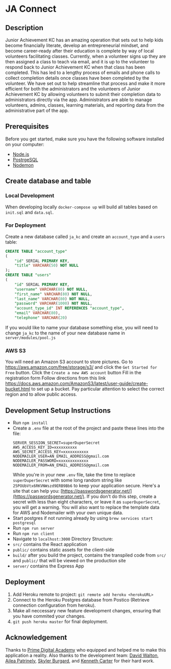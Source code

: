 # JA Connect

## Description

Junior Achievement KC has an amazing operation that sets out to help kids become financially literate, develop an entrepreneurial mindset, and become career-ready after their education is complete by way of local volunteers facilitating classes. Currently, when a volunteer signs up they are then assigned a class to teach via email, and it is up to the volunteer to respond back to Junior Achievement KC when that class has been completed. This has led to a lengthy process of emails and phone calls to collect completion details once classes have been completed by the volunteer. We have set out to help streamline that process and make it more efficient for both the administrators and the volunteers of Junior Achievement KC by allowing volunteers to submit their completion data to administrators directly via the app. Administrators are able to manage volunteers, admins, classes, learning materials, and reporting data from the administrative part of the app.

## Prerequisites

Before you get started, make sure you have the following software installed on your computer:

- [Node.js](https://nodejs.org/en/)
- [PostrgeSQL](https://www.postgresql.org/)
- [Nodemon](https://nodemon.io/)

## Create database and table

### Local Development

When developing locally `docker-compose up` will build all tables based on `init.sql` and `data.sql`.

### For Deployment

Create a new database called `ja_kc` and create an `account_type` and a `users` table:

```SQL
CREATE TABLE "account_type"
(
    "id" SERIAL PRIMARY KEY,
    "title" VARCHAR(50) NOT NULL
);
CREATE TABLE "users"
(
    "id" SERIAL PRIMARY KEY,
    "username" VARCHAR(80) NOT NULL,
    "first_name" VARCHAR(80) NOT NULL,
    "last_name" VARCHAR(80) NOT NULL,
    "password" VARCHAR(1000) NOT NULL,
    "account_type_id" INT REFERENCES "account_type",
    "email" VARCHAR(80),
    "telephone" VARCHAR(20)
```

If you would like to name your database something else, you will need to change `ja_kc` to the name of your new database name in `server/modules/pool.js`

### AWS S3

You will need an Amazon S3 account to store pictures.
Go to https://aws.amazon.com/free/storage/s3/ and click the `Get Started for Free` button.
Click the `Create a new AWS account` button
Fill in the registration form
Follow directions from this link https://docs.aws.amazon.com/AmazonS3/latest/user-guide/create-bucket.html to set up a bucket. Pay particular attention to select the correct region and to allow public access.

## Development Setup Instructions

- Run `npm install`
- Create a `.env` file at the root of the project and paste these lines into the file:
  ```
  SERVER_SESSION_SECRET=superDuperSecret
  AWS_ACCESS_KEY_ID=xxxxxxxxxx
  AWS_SECRET_ACCESS_KEY=xxxxxxxxxxx
  NODEMAILER_USER=AN_EMAIL_ADDRESS@gmail.com
  NODEMAILER_PASSWORD=xxxxxxxxxxxxx
  NODEMAILER_FROM=AN_EMAIL_ADDRESS@gmail.com
  ```
  While you're in your new `.env` file, take the time to replace `superDuperSecret` with some long random string like `25POUbVtx6RKVNWszd9ERB9Bb6` to keep your application secure. Here's a site that can help you: [https://passwordsgenerator.net/](https://passwordsgenerator.net/). If you don't do this step, create a secret with less than eight characters, or leave it as `superDuperSecret`, you will get a warning.
  You will also want to replace the template data for AWS and Nodemailer with your own unique data.
- Start postgres if not running already by using `brew services start postgresql`
- Run `npm run server`
- Run `npm run client`
- Navigate to `localhost:3000`
  Directory Structure:
- `src/` contains the React application
- `public/` contains static assets for the client-side
- `build/` after you build the project, contains the transpiled code from `src/` and `public/` that will be viewed on the production site
- `server/` contains the Express App

## Deployment

1. Add Heroku remote to project: `git remote add heroku <herokuURL> `
1. Connect to the Heroku Postgres database from Postico (Retrieve connection configuration from heroku).
1. Make all neccessary new feature development changes, ensuring that you have commited your changes.
1. `git push heroku master` for final deployment.

## Acknowledgement

Thanks to [Prime Digital Academy](www.primeacademy.io) who equipped and helped me to make this application a reality.
Also thanks to the development team: [David Walton](https://github.com/djwalto), [Ailea Patrinely](https://github.com/aileapatrinely), [Skyler Burgard](https://github.com/SkylerBurgard), and [Kenneth Carter](https://github.com/kxccarter) for their hard work.
